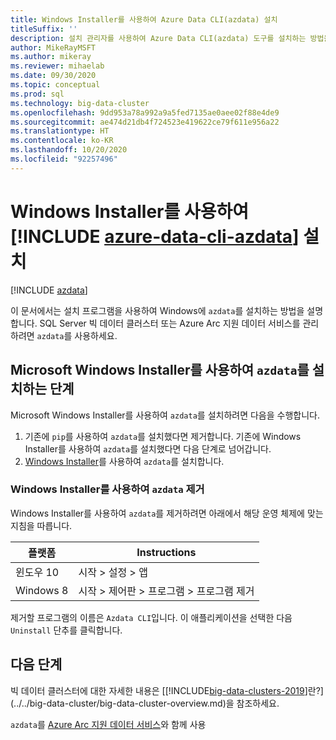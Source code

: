 ```yaml
---
title: Windows Installer를 사용하여 Azure Data CLI(azdata) 설치
titleSuffix: ''
description: 설치 관리자를 사용하여 Azure Data CLI(azdata) 도구를 설치하는 방법을 알아봅니다.
author: MikeRayMSFT
ms.author: mikeray
ms.reviewer: mihaelab
ms.date: 09/30/2020
ms.topic: conceptual
ms.prod: sql
ms.technology: big-data-cluster
ms.openlocfilehash: 9dd953a78a992a9a5fed7135ae0aee02f88e4de9
ms.sourcegitcommit: ae474d21db4f724523e419622ce79f611e956a22
ms.translationtype: HT
ms.contentlocale: ko-KR
ms.lasthandoff: 10/20/2020
ms.locfileid: "92257496"
---
```

# <a name="install-azure-data-cli-azdata-with-windows-installer"></a>Windows Installer를 사용하여 [!INCLUDE [azure-data-cli-azdata](../../includes/azure-data-cli-azdata.md)] 설치

[!INCLUDE [azdata](../../includes/applies-to-version/azdata.md)]

이 문서에서는 설치 프로그램을 사용하여 Windows에 `azdata`를 설치하는 방법을 설명합니다. SQL Server 빅 데이터 클러스터 또는 Azure Arc 지원 데이터 서비스를 관리하려면 `azdata`를 사용하세요.

## <a name="steps-to-install-azdata-with-the-microsoft-windows-installer"></a>Microsoft Windows Installer를 사용하여 `azdata`를 설치하는 단계

Microsoft Windows Installer를 사용하여 `azdata`를 설치하려면 다음을 수행합니다.

1. 기존에 `pip`를 사용하여 `azdata`를 설치했다면 제거합니다. 기존에 Windows Installer를 사용하여 `azdata`를 설치했다면 다음 단계로 넘어갑니다.
1. [Windows Installer](https://aka.ms/azdata-msi)를 사용하여 `azdata`를 설치합니다.

### <a name="uninstall-azdata-with-windows-installer"></a>Windows Installer를 사용하여 `azdata` 제거

Windows Installer를 사용하여 `azdata`를 제거하려면 아래에서 해당 운영 체제에 맞는 지침을 따릅니다.

| 플랫폼      | Instructions                                           |
| ------------- |--------------------------------------------------------|
| 윈도우 10| 시작 > 설정 > 앱                                |
| Windows 8     | 시작 > 제어판 > 프로그램 > 프로그램 제거 |

제거할 프로그램의 이름은 `Azdata CLI`입니다. 이 애플리케이션을 선택한 다음 `Uninstall` 단추를 클릭합니다.

## <a name="next-steps"></a>다음 단계

빅 데이터 클러스터에 대한 자세한 내용은 [[!INCLUDE[big-data-clusters-2019](../../includes/ssbigdataclusters-ver15.md)]란?](../../big-data-cluster/big-data-cluster-overview.md)을 참조하세요.

`azdata`를 [Azure Arc 지원 데이터 서비스](/azure/azure-arc/data/)와 함께 사용
